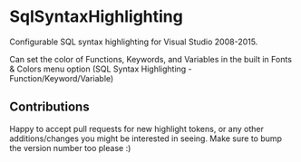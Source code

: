 # SqlSyntaxHighlighting

Configurable SQL syntax highlighting for Visual Studio 2008-2015.

Can set the color of Functions, Keywords, and Variables in the built in Fonts & Colors menu option (SQL Syntax Highlighting - Function/Keyword/Variable)

## Contributions

Happy to accept pull requests for new highlight tokens, or any other additions/changes you might be interested in seeing. Make sure to bump the version number too please :)
